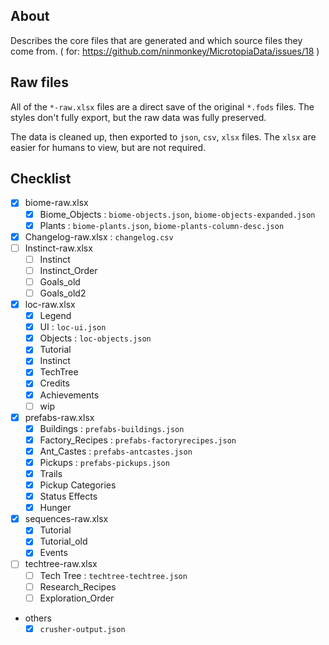 ## About

Describes the core files that are generated and which source files they come from. 
( for: https://github.com/ninmonkey/MicrotopiaData/issues/18 )

## Raw files

All of the `*-raw.xlsx` files are a direct save of the original `*.fods` files. 
The styles don't fully export, but the raw data was fully preserved.

The data is cleaned up, then exported to `json`, `csv`, `xlsx` files. The `xlsx` are easier for humans to view, but are not required. 

## Checklist

- [x] biome-raw.xlsx
  - [x] Biome_Objects : `biome-objects.json`, `biome-objects-expanded.json`
  - [x] Plants : `biome-plants.json`, `biome-plants-column-desc.json`
- [x] Changelog-raw.xlsx : `changelog.csv`
- [ ] Instinct-raw.xlsx
  - [ ] Instinct
  - [ ] Instinct_Order
  - [ ] Goals_old
  - [ ] Goals_old2
- [x] loc-raw.xlsx
  - [x] Legend
  - [x] UI : `loc-ui.json`
  - [x] Objects : `loc-objects.json`
  - [x] Tutorial
  - [x] Instinct
  - [x] TechTree
  - [x] Credits
  - [x] Achievements
  - [ ] wip
- [x] prefabs-raw.xlsx
  - [x] Buildings : `prefabs-buildings.json`
  - [x] Factory_Recipes : `prefabs-factoryrecipes.json`
  - [x] Ant_Castes : `prefabs-antcastes.json`
  - [x] Pickups : `prefabs-pickups.json`
  - [x] Trails
  - [x] Pickup Categories
  - [x] Status Effects
  - [x] Hunger
- [x] sequences-raw.xlsx
  - [x] Tutorial
  - [x] Tutorial_old
  - [x] Events
- [ ] techtree-raw.xlsx
  - [ ]  Tech Tree : `techtree-techtree.json`
  - [ ] Research_Recipes
  - [ ] Exploration_Order
- others
  - [x] `crusher-output.json`
